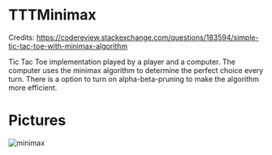 # TTTMinimax
Credits: https://codereview.stackexchange.com/questions/183594/simple-tic-tac-toe-with-minimax-algorithm

Tic Tac Toe implementation played by a player and a computer. The computer uses the minimax algorithm to determine the perfect choice every turn.
There is a option to turn on alpha-beta-pruning to make the algorithm more efficient.

# Pictures
![minimax](https://user-images.githubusercontent.com/64742664/138612506-02b5f542-93fc-408c-8ec9-675d30140ce8.png)
